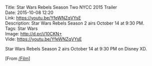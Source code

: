 Title: Star Wars Rebels Season Two NYCC 2015 Trailer  
Date: 2015-10-08 12:20  
Link: https://youtu.be/YfeWNZqVYsE  
Description: Star Wars Rebels Season 2 airs October 14 at 9:30 PM.  
Tags: Star Wars  
Image: http://d.pr/i/10CKN+  
Vide: https://youtu.be/YfeWNZqVYsE  

Star Wars Rebels Season 2 airs October 14 at 9:30 PM on Disney XD. 

[From [/Film][slashfilm]]

[slashfilm]: http://www.slashfilm.com/star-wars-rebels-season-2-trailer/ "/Film: Star Wars Rebels Season 2 Trailer"